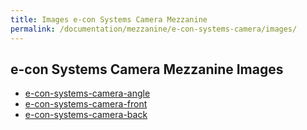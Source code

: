 ```yaml
---
title: Images e-con Systems Camera Mezzanine
permalink: /documentation/mezzanine/e-con-systems-camera/images/
---
```

## e-con Systems Camera Mezzanine Images

- [e-con-systems-camera-angle](e-con-systems-camera-angle.jpg)
- [e-con-systems-camera-front](e-con-systems-camera-front.jpg)
- [e-con-systems-camera-back](e-con-systems-camera-back.jpg)
